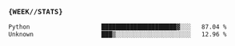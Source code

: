### `{WEEK//STATS}` 
<!--START_SECTION:waka-->

```txt
Python                    █████████████████████▓░░░   87.04 %
Unknown                   ███▒░░░░░░░░░░░░░░░░░░░░░   12.96 %
```

<!--END_SECTION:waka-->
